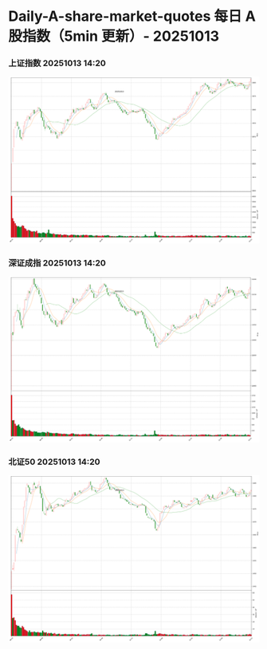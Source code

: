 
# Daily-A-share-market-quotes 每日 A 股指数（5min 更新）- 20251013

### 上证指数 20251013 14:20
![](./fig/2025/10/20251013-sh000001.png)

### 深证成指 20251013 14:20
![](./fig/2025/10/20251013-sz399001.png)

### 北证50 20251013 14:20
![](./fig/2025/10/20251013-bj899050.png)
